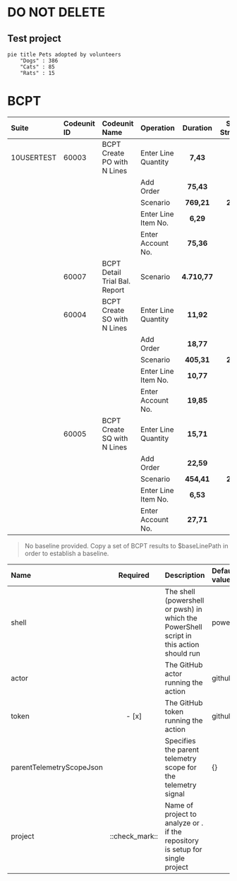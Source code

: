 # DO NOT DELETE
## Test project

```mermaid
pie title Pets adopted by volunteers
    "Dogs" : 386
    "Cats" : 85
    "Rats" : 15
```


# BCPT
|Suite|Codeunit ID|Codeunit Name|Operation|Duration|SQL Stmts|
|:---|:---|:---|:---|:--:|---:|
|10USERTEST|60003|BCPT Create PO with N Lines|Enter Line Quantity|**7,43**|**6**|
||||Add Order|**75,43**|**11**|
||||Scenario|**769,21**|**220**|
||||Enter Line Item No.|**6,29**|**3**|
||||Enter Account No.|**75,36**|**10**|
||60007|BCPT Detail Trial Bal. Report|Scenario|**4.710,77**|**10**|
||60004|BCPT Create SO with N Lines|Enter Line Quantity|**11,92**|**12**|
||||Add Order|**18,77**|**10**|
||||Scenario|**405,31**|**290**|
||||Enter Line Item No.|**10,77**|**7**|
||||Enter Account No.|**19,85**|**11**|
||60005|BCPT Create SQ with N Lines|Enter Line Quantity|**15,71**|**12**|
||||Add Order|**22,59**|**9**|
||||Scenario|**454,41**|**237**|
||||Enter Line Item No.|**6,53**|**4**|
||||Enter Account No.|**27,71**|**12**|

> No baseline provided. Copy a set of BCPT results to $baseLinePath in order to establish a baseline.

| Name | Required | Description | Default value |
| :-- | :-: | :-- | :-- |
| shell | | The shell (powershell or pwsh) in which the PowerShell script in this action should run | powershell |
| actor | | The GitHub actor running the action | github.actor |
| token | - [x] | The GitHub token running the action | github.token |
| parentTelemetryScopeJson | | Specifies the parent telemetry scope for the telemetry signal | {} |
| project | ::check_mark:: | Name of project to analyze or . if the repository is setup for single project | |

